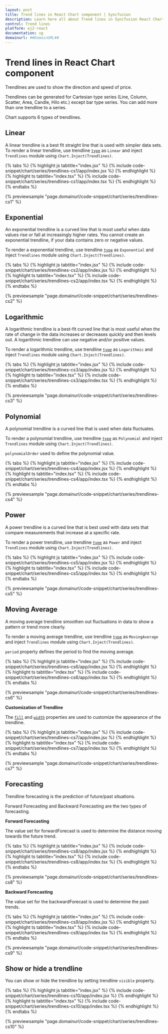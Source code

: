 ```yaml
---
layout: post
title: Trend lines in React Chart component | Syncfusion
description: Learn here all about Trend lines in Syncfusion React Chart component of Syncfusion Essential JS 2 and more.
control: Trend lines 
platform: ej2-react
documentation: ug
domainurl: ##DomainURL##
---
```

<!-- markdownlint-disable MD036 -->

# Trend lines in React Chart component

Trendlines are used to show the direction and speed of price.

Trendlines can be generated for Cartesian type series (Line, Column, Scatter, Area, Candle, Hilo etc.) except bar type series. You can add more than one trendline to a series.

Chart supports 6 types of trendlines.

## Linear

A linear trendline is a best fit straight line that is used with simpler data sets. To render a linear trendline, use trendline [`type`](https://ej2.syncfusion.com/react/documentation/api/chart/trendlineModel/#type) as `Linear` and inject `Trendlines` module using `Chart.Inject(Trendlines)`.

{% tabs %}
{% highlight js tabtitle="index.jsx" %}
{% include code-snippet/chart/series/trendlines-cs1/app/index.jsx %}
{% endhighlight %}
{% highlight ts tabtitle="index.tsx" %}
{% include code-snippet/chart/series/trendlines-cs1/app/index.tsx %}
{% endhighlight %}
{% endtabs %}

 {% previewsample "page.domainurl/code-snippet/chart/series/trendlines-cs1" %}

## Exponential

An exponential trendline is a curved line that is most useful when data values rise or fall at increasingly higher rates. You cannot create an exponential trendline, if your data contains zero or negative values.

To render a exponential trendline, use trendline [`type`](https://ej2.syncfusion.com/react/documentation/api/chart/trendlineModel/#type) as `Exponential` and inject `Trendlines` module using `Chart.Inject(Trendlines)`.

{% tabs %}
{% highlight js tabtitle="index.jsx" %}
{% include code-snippet/chart/series/trendlines-cs2/app/index.jsx %}
{% endhighlight %}
{% highlight ts tabtitle="index.tsx" %}
{% include code-snippet/chart/series/trendlines-cs2/app/index.tsx %}
{% endhighlight %}
{% endtabs %}

 {% previewsample "page.domainurl/code-snippet/chart/series/trendlines-cs2" %}

## Logarithmic

A logarithmic trendline is a best-fit curved line that is most useful when the rate of change in the data increases or decreases quickly and then levels out. A logarithmic trendline can use negative and/or positive values.

To render a logarithmic trendline, use trendline [`type`](https://ej2.syncfusion.com/react/documentation/api/chart/trendlineModel/#type) as `Logarithmic` and inject `Trendlines` module using `Chart.Inject(Trendlines)`.

{% tabs %}
{% highlight js tabtitle="index.jsx" %}
{% include code-snippet/chart/series/trendlines-cs3/app/index.jsx %}
{% endhighlight %}
{% highlight ts tabtitle="index.tsx" %}
{% include code-snippet/chart/series/trendlines-cs3/app/index.tsx %}
{% endhighlight %}
{% endtabs %}

 {% previewsample "page.domainurl/code-snippet/chart/series/trendlines-cs3" %}

## Polynomial

A polynomial trendline is a curved line that is used when data fluctuates.

To render a polynomial trendline, use trendline [`type`](https://ej2.syncfusion.com/react/documentation/api/chart/trendlineModel/#type) as `Polynomial` and inject `Trendlines` module using `Chart.Inject(Trendlines)`.

`polynomialOrder` used to define the polynomial value.

{% tabs %}
{% highlight js tabtitle="index.jsx" %}
{% include code-snippet/chart/series/trendlines-cs4/app/index.jsx %}
{% endhighlight %}
{% highlight ts tabtitle="index.tsx" %}
{% include code-snippet/chart/series/trendlines-cs4/app/index.tsx %}
{% endhighlight %}
{% endtabs %}

 {% previewsample "page.domainurl/code-snippet/chart/series/trendlines-cs4" %}

## Power

A power trendline is a curved line that is best used with data sets that compare measurements that increase at a specific rate.

To render a power trendline, use trendline [`type`](https://ej2.syncfusion.com/react/documentation/api/chart/trendlineModel/#type) as `Power` and inject `Trendlines` module using `Chart.Inject(Trendlines)`.

{% tabs %}
{% highlight js tabtitle="index.jsx" %}
{% include code-snippet/chart/series/trendlines-cs5/app/index.jsx %}
{% endhighlight %}
{% highlight ts tabtitle="index.tsx" %}
{% include code-snippet/chart/series/trendlines-cs5/app/index.tsx %}
{% endhighlight %}
{% endtabs %}

 {% previewsample "page.domainurl/code-snippet/chart/series/trendlines-cs5" %}

## Moving Average

A moving average trendline smoothen out fluctuations in data to show a pattern or trend more clearly.

To render a moving average trendline, use trendline [`type`](https://ej2.syncfusion.com/react/documentation/api/chart/trendlineModel/#type) as `MovingAverage` and inject `Trendlines` module using `Chart.Inject(Trendlines)`.

`period` property defines the period to find the moving average.

{% tabs %}
{% highlight js tabtitle="index.jsx" %}
{% include code-snippet/chart/series/trendlines-cs6/app/index.jsx %}
{% endhighlight %}
{% highlight ts tabtitle="index.tsx" %}
{% include code-snippet/chart/series/trendlines-cs6/app/index.tsx %}
{% endhighlight %}
{% endtabs %}

 {% previewsample "page.domainurl/code-snippet/chart/series/trendlines-cs6" %}

**Customization of Trendline**

The [`fill`](https://ej2.syncfusion.com/react/documentation/api/chart/trendlineModel/#fill) and [`width`](https://ej2.syncfusion.com/react/documentation/api/chart/trendlineModel/#width) properties are used to customize the appearance of the trendline.

{% tabs %}
{% highlight js tabtitle="index.jsx" %}
{% include code-snippet/chart/series/trendlines-cs7/app/index.jsx %}
{% endhighlight %}
{% highlight ts tabtitle="index.tsx" %}
{% include code-snippet/chart/series/trendlines-cs7/app/index.tsx %}
{% endhighlight %}
{% endtabs %}

 {% previewsample "page.domainurl/code-snippet/chart/series/trendlines-cs7" %}

## Forecasting

Trendline forecasting is the prediction of future/past situations.

Forward Forecasting and Backward Forecasting are the two types of forecasting.

**Forward Forecasting**

The value set for forwardForecast is used to determine the distance moving towards the future trend.

{% tabs %}
{% highlight js tabtitle="index.jsx" %}
{% include code-snippet/chart/series/trendlines-cs8/app/index.jsx %}
{% endhighlight %}
{% highlight ts tabtitle="index.tsx" %}
{% include code-snippet/chart/series/trendlines-cs8/app/index.tsx %}
{% endhighlight %}
{% endtabs %}

 {% previewsample "page.domainurl/code-snippet/chart/series/trendlines-cs8" %}

**Backward Forecasting**

The value set for the backwardForecast is used to determine the past trends.

{% tabs %}
{% highlight js tabtitle="index.jsx" %}
{% include code-snippet/chart/series/trendlines-cs9/app/index.jsx %}
{% endhighlight %}
{% highlight ts tabtitle="index.tsx" %}
{% include code-snippet/chart/series/trendlines-cs9/app/index.tsx %}
{% endhighlight %}
{% endtabs %}

 {% previewsample "page.domainurl/code-snippet/chart/series/trendlines-cs9" %}

## Show or hide a trendline

You can show or hide the trendline by setting trendline `visible` property.

{% tabs %}
{% highlight js tabtitle="index.jsx" %}
{% include code-snippet/chart/series/trendlines-cs10/app/index.jsx %}
{% endhighlight %}
{% highlight ts tabtitle="index.tsx" %}
{% include code-snippet/chart/series/trendlines-cs10/app/index.tsx %}
{% endhighlight %}
{% endtabs %}

 {% previewsample "page.domainurl/code-snippet/chart/series/trendlines-cs10" %}